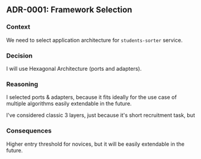 ## ADR-0001: Framework Selection

### Context

We need to select application architecture for `students-sorter` service.

### Decision

I will use Hexagonal Architecture (ports and adapters).

### Reasoning

I selected ports & adapters, because it fits ideally for the use case of multiple algorithms easily extendable in the future.

I've considered classic 3 layers, just because it's short recruitment task, but 

### Consequences

Higher entry threshold for novices, but it will be easily extendable in the future.